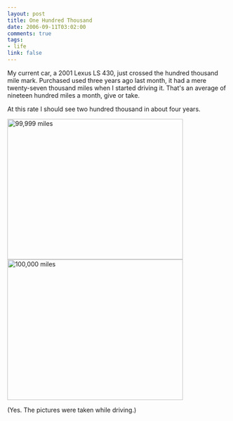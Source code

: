 ```yaml
--- 
layout: post
title: One Hundred Thousand
date: 2006-09-11T03:02:00
comments: true
tags:
- life
link: false
---
```

My current car, a 2001 Lexus LS 430, just crossed the hundred thousand mile mark. Purchased used three years ago last month, it had a mere twenty-seven thousand miles when I started driving it. That's an average of nineteen hundred miles a month, give or take.

At this rate I should see two hundred thousand in about four years.

<img src="http://www.zanshin.net/images/99999.jpg" height="320" width="400" alt="99,999 miles">

<img src="http://www.zanshin.net/images/100000.jpg" height="320" width="400" alt="100,000 miles">

(Yes. The pictures were taken while driving.)

